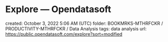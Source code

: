 # Explore — Opendatasoft

created: October 3, 2022 5:06 AM (UTC)
folder: BOOKMRKS-MTHRFCKR / PRODUCTIVITY-MTHRFCKR / Data Analysis
tags: data analysis
url: https://public.opendatasoft.com/explore?sort=modified
